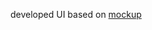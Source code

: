 developed UI based on [mockup](https://www.figma.com/file/2QuGfAOcHaZJ6aHXfuamnK/Hometown-Homepage?node-id=0%3A1)

